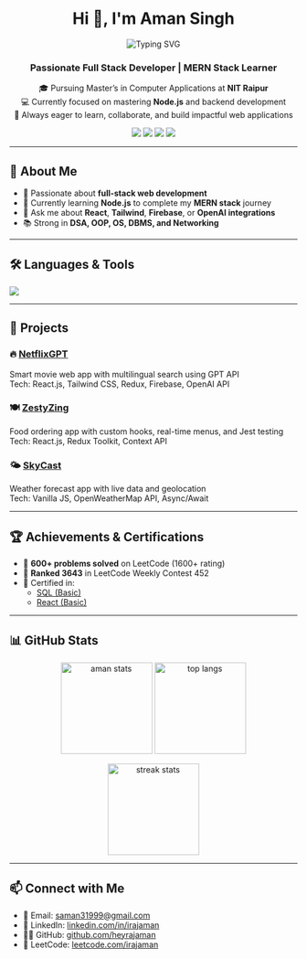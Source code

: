 <h1 align="center">Hi 👋, I'm Aman Singh</h1>
<div align="center">
  <img src="https://readme-typing-svg.herokuapp.com?font=Fira+Code&pause=1000&color=36BCF7&center=true&vCenter=true&width=435&lines=Full+Stack+Developer;Problem+Solver;Always+Learning!" alt="Typing SVG" />
</div>
<h3 align="center">Passionate Full Stack Developer | MERN Stack Learner</h3>

<p align="center">
  🎓 Pursuing Master’s in Computer Applications at <strong>NIT Raipur</strong><br/>
  💻 Currently focused on mastering <strong>Node.js</strong> and backend development<br/>
  🌟 Always eager to learn, collaborate, and build impactful web applications
</p>

<p align="center">
  <a href="mailto:saman31999@gmail.com"><img src="https://img.shields.io/badge/Gmail-D14836?style=for-the-badge&logo=gmail&logoColor=white"/></a>
  <a href="https://linkedin.com/in/irajaman" target="_blank"><img src="https://img.shields.io/badge/LinkedIn-blue?style=for-the-badge&logo=linkedin&logoColor=white"/></a>
  <a href="https://leetcode.com/irajaman" target="_blank"><img src="https://img.shields.io/badge/LeetCode-orange?style=for-the-badge&logo=leetcode&logoColor=white"/></a>
  <a href="https://github.com/heyrajaman" target="_blank"><img src="https://img.shields.io/badge/GitHub-100000?style=for-the-badge&logo=github&logoColor=white"/></a>
</p>

---

## 🧠 About Me

- 🚀 Passionate about **full-stack web development**
- 🌱 Currently learning **Node.js** to complete my **MERN stack** journey
- 💬 Ask me about **React**, **Tailwind**, **Firebase**, or **OpenAI integrations**
- 📚 Strong in **DSA, OOP, OS, DBMS, and Networking**

---

## 🛠️ Languages & Tools

<p align="left">
  <img src="https://skillicons.dev/icons?i=js,java,react,nodejs,express,mongodb,mysql,tailwind,html,css,git,github,postman,vscode,oracle" />
</p>

---

## 📌 Projects

### 🔥 [NetflixGPT](https://github.com/heyrajaman/netflix-gpt)
Smart movie web app with multilingual search using GPT API  
Tech: React.js, Tailwind CSS, Redux, Firebase, OpenAI API

### 🍽️ [ZestyZing](https://github.com/heyrajaman/ZestyZing)
Food ordering app with custom hooks, real-time menus, and Jest testing  
Tech: React.js, Redux Toolkit, Context API

### 🌤️ [SkyCast](https://github.com/heyrajaman/SKYCAST)
Weather forecast app with live data and geolocation  
Tech: Vanilla JS, OpenWeatherMap API, Async/Await

---

## 🏆 Achievements & Certifications

- 🧠 **600+ problems solved** on LeetCode (1600+ rating)
- 🥉 **Ranked 3643** in LeetCode Weekly Contest 452
- 🏅 Certified in:
  - [SQL (Basic)](https://www.hackerrank.com/certificates/058a60b6ebc0)
  - [React (Basic)](https://www.hackerrank.com/certificates/1067c48bd68b)

---

## 📊 GitHub Stats

<p align="center">
  <img src="https://github-readme-stats.vercel.app/api?username=heyrajaman&show_icons=true&theme=tokyonight" alt="aman stats" height="160"/>
  <img src="https://github-readme-stats.vercel.app/api/top-langs/?username=heyrajaman&layout=compact&theme=tokyonight" alt="top langs" height="160"/>
</p>

<p align="center">
  <img src="https://github-readme-streak-stats.herokuapp.com/?user=heyrajaman&theme=tokyonight" alt="streak stats" height="160"/>
</p>

---

## 📫 Connect with Me

- 📧 Email: [saman31999@gmail.com](mailto:saman31999@gmail.com)  
- 💼 LinkedIn: [linkedin.com/in/irajaman](https://linkedin.com/in/irajaman)  
- 🧑‍💻 GitHub: [github.com/heyrajaman](https://github.com/heyrajaman)  
- 🔢 LeetCode: [leetcode.com/irajaman](https://leetcode.com/irajaman)
